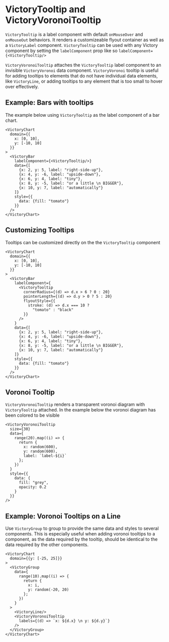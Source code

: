 VictoryTooltip and VictoryVoronoiTooltip
=============

`VictoryTooltip` is a label component with default `onMouseOver` and `onMouseOut` behaviors. It renders a customizeable flyout container as well as
a `VictoryLabel` component. `VictoryTooltip` can be used with any Victory component by setting the `labelComponent` prop like so `labelComponent={<VictoryTooltip/>`

`VictoryVoronoiTooltip` attaches the `VictoryTooltip` label component to an invisible `VictoryVoronoi` data component. `VictoryVoronoi` tooltip is useful for adding tooltips to elements that do not have individual data elements, like `VictoryLine`, or adding tooltips to any element that is too small to hover over effectively. 

## Example: Bars with tooltips

The example below using `VictoryTooltip` as the label component of a bar chart.

```playground
<VictoryChart
  domain={{
    x: [0, 10],
    y: [-10, 10]
  }}
>
  <VictoryBar
    labelComponent={<VictoryTooltip/>}
    data={[
      {x: 2, y: 5, label: "right-side-up"},
      {x: 4, y: -6, label: "upside-down"},
      {x: 6, y: 4, label: "tiny"},
      {x: 8, y: -5, label: "or a little \n BIGGER"},
      {x: 10, y: 7, label: "automatically"}
    ]}
    style={{
      data: {fill: "tomato"}
    }}
  /> 
</VictoryChart> 
```

## Customizing Tooltips

Tooltips can be customized directly on the the `VictoryTooltip` component

```playground
<VictoryChart
  domain={{
    x: [0, 10],
    y: [-10, 10]
  }}
>
  <VictoryBar
    labelComponent={
      <VictoryTooltip
        cornerRadius={(d) => d.x > 6 ? 0 : 20}
        pointerLength={(d) => d.y > 0 ? 5 : 20}
        flyoutStyle={{
          stroke: (d) => d.x === 10 ? 
            "tomato" : "black"
        }}
      />
    }
    data={[
      {x: 2, y: 5, label: "right-side-up"},
      {x: 4, y: -6, label: "upside-down"},
      {x: 6, y: 4, label: "tiny"},
      {x: 8, y: -5, label: "or a little \n BIGGER"},
      {x: 10, y: 7, label: "automatically"}
    ]}
    style={{
      data: {fill: "tomato"}
    }}
  /> 
</VictoryChart> 
```

## Voronoi Tooltip

`VictoryVoronoiTooltip` renders a transparent voronoi diagram with `VictoryTooltip` attached. In the example below the voronoi diagram has been colored to be visible

```playground
<VictoryVoronoiTooltip
  size={30}
  data={
    range(20).map((i) => {
      return {
        x: random(600),
        y: random(600),
        label: `label-${i}`
      };
    })
  }
  style={{
    data: {
      fill: "grey", 
      opacity: 0.2
    }
  }}
/>  
```

## Example: Voronoi Tooltips on a Line

Use `VictoryGroup` to group to provide the same data and styles to several components. This is especially useful when adding voronoi tooltips to a component, as the data required by the tooltip, should be identical to the data required by the other components.

```playground
<VictoryChart
  domain={{y: [-25, 25]}}
>
  <VictoryGroup
    data={
      range(10).map((i) => {
        return {
          x: i,
          y: random(-20, 20)
        };
      })
    }
  >
    <VictoryLine/>
    <VictoryVoronoiTooltip
      labels={(d) => `x: ${d.x} \n y: ${d.y}`}
    />
  </VictoryGroup>
</VictoryChart>
```
